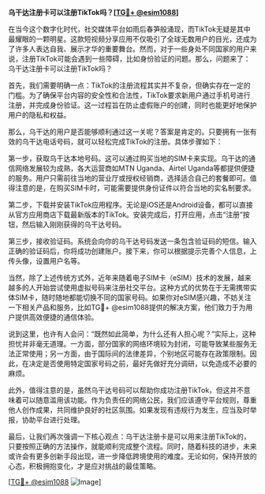 **乌干达注册卡可以注册TikTok吗？[[TG💪+ @esim1088](https://t.me/s/esim1088)]**

在当今这个数字化时代，社交媒体平台如雨后春笋般涌现，而TikTok无疑是其中最耀眼的一颗明星。这款短视频分享应用不仅吸引了全球无数用户的目光，还成为了许多人表达自我、展示才华的重要舞台。然而，对于一些身处不同国家的用户来说，注册TikTok可能会遇到一些障碍，比如身份验证的问题。那么，问题来了：乌干达注册卡可以注册TikTok吗？

首先，我们需要明确一点：TikTok的注册流程其实并不复杂，但确实存在一定的门槛。为了确保平台内容的安全性和合法性，TikTok要求新用户通过手机号进行注册，并完成身份验证。这一过程旨在防止虚假账户的创建，同时也能更好地保护用户的隐私和权益。

那么，乌干达的用户是否能够顺利通过这一关呢？答案是肯定的。只要拥有一张有效的乌干达电话号码，就可以轻松完成TikTok的注册。具体步骤如下：

第一步，获取乌干达本地号码。这可以通过购买当地的SIM卡来实现。乌干达的通信网络发展较为成熟，各大运营商如MTN Uganda、Airtel Uganda等都提供便捷的服务。用户只需前往当地的营业厅或授权经销商，选择适合自己的套餐即可。值得注意的是，在购买SIM卡时，可能需要提供身份证件以符合当地的实名制要求。

第二步，下载并安装TikTok应用程序。无论是iOS还是Android设备，都可以直接从官方应用商店下载最新版本的TikTok。安装完成后，打开应用，点击“注册”按钮，然后输入刚刚获得的乌干达号码。

第三步，接收验证码。系统会向你的乌干达号码发送一条包含验证码的短信。输入正确的验证码后，你将成功创建账户。接下来，你可以根据提示完善个人信息，上传头像，设置用户名等。

当然，除了上述传统方式外，近年来随着电子SIM卡（eSIM）技术的发展，越来越多的人开始尝试使用虚拟号码来注册社交平台。这种方式的优势在于无需携带实体SIM卡，随时随地都能切换不同的国家号码。如果你对eSIM感兴趣，不妨关注一下相关产品和服务，比如TG💪+ @esim1088提供的解决方案，他们致力于为用户提供高效便捷的通信体验。

说到这里，也许有人会问：“既然如此简单，为什么还有人担心呢？”实际上，这种担忧并非毫无道理。一方面，部分国家的网络环境较为封闭，可能导致某些服务无法正常使用；另一方面，由于国际间的法律差异，个别地区可能存在政策限制。因此，在决定是否使用特定国家号码之前，最好先做好充分调研，以免造成不必要的麻烦。

此外，值得注意的是，虽然乌干达号码可以帮助你成功注册TikTok，但这并不意味着可以随意滥用该功能。作为负责任的网络公民，我们应该遵守平台规则，尊重他人创作成果，共同维护良好的社区氛围。如果发现有违规行为发生，应当及时举报，协助平台进行处理。

最后，让我们再次强调一下核心观点：乌干达注册卡是可以用来注册TikTok的，只要按照正确的方法操作，就能顺利完成整个流程。同时，随着科技的进步，未来或许会有更多创新手段出现，进一步降低跨境使用的难度。无论如何，保持开放的心态，积极拥抱变化，才是应对挑战的最佳策略。

[[TG💪+ @esim1088](https://t.me/s/esim1088) ![Image](https://i.postimg.cc/4NQfJmqS/Snipaste-2025-05-13-00-14-12.png)]